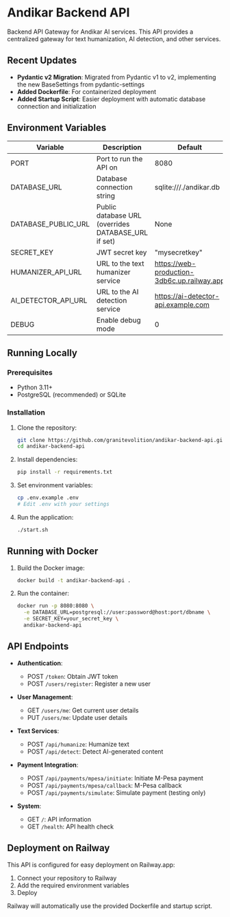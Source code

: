 # Andikar Backend API

Backend API Gateway for Andikar AI services. This API provides a centralized gateway for text humanization, AI detection, and other services.

## Recent Updates

- **Pydantic v2 Migration**: Migrated from Pydantic v1 to v2, implementing the new BaseSettings from pydantic-settings
- **Added Dockerfile**: For containerized deployment
- **Added Startup Script**: Easier deployment with automatic database connection and initialization

## Environment Variables

| Variable | Description | Default |
|----------|-------------|---------|
| PORT | Port to run the API on | 8080 |
| DATABASE_URL | Database connection string | sqlite:///./andikar.db |
| DATABASE_PUBLIC_URL | Public database URL (overrides DATABASE_URL if set) | None |
| SECRET_KEY | JWT secret key | "mysecretkey" |
| HUMANIZER_API_URL | URL to the text humanizer service | https://web-production-3db6c.up.railway.app |
| AI_DETECTOR_API_URL | URL to the AI detection service | https://ai-detector-api.example.com |
| DEBUG | Enable debug mode | 0 |

## Running Locally

### Prerequisites

- Python 3.11+
- PostgreSQL (recommended) or SQLite

### Installation

1. Clone the repository:
   ```bash
   git clone https://github.com/granitevolition/andikar-backend-api.git
   cd andikar-backend-api
   ```

2. Install dependencies:
   ```bash
   pip install -r requirements.txt
   ```

3. Set environment variables:
   ```bash
   cp .env.example .env
   # Edit .env with your settings
   ```

4. Run the application:
   ```bash
   ./start.sh
   ```

## Running with Docker

1. Build the Docker image:
   ```bash
   docker build -t andikar-backend-api .
   ```

2. Run the container:
   ```bash
   docker run -p 8080:8080 \
     -e DATABASE_URL=postgresql://user:password@host:port/dbname \
     -e SECRET_KEY=your_secret_key \
     andikar-backend-api
   ```

## API Endpoints

- **Authentication**:
  - POST `/token`: Obtain JWT token
  - POST `/users/register`: Register a new user

- **User Management**:
  - GET `/users/me`: Get current user details
  - PUT `/users/me`: Update user details

- **Text Services**:
  - POST `/api/humanize`: Humanize text
  - POST `/api/detect`: Detect AI-generated content

- **Payment Integration**:
  - POST `/api/payments/mpesa/initiate`: Initiate M-Pesa payment
  - POST `/api/payments/mpesa/callback`: M-Pesa callback
  - POST `/api/payments/simulate`: Simulate payment (testing only)

- **System**:
  - GET `/`: API information
  - GET `/health`: API health check

## Deployment on Railway

This API is configured for easy deployment on Railway.app:

1. Connect your repository to Railway
2. Add the required environment variables
3. Deploy

Railway will automatically use the provided Dockerfile and startup script.
